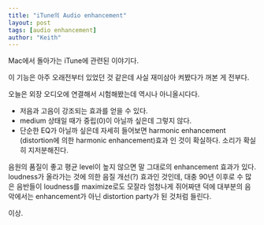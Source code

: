 ```yaml
---
title: "iTune의 Audio enhancement"
layout: post
tags: [audio enhancement]
author: "Keith"
---
```


Mac에서 돌아가는 iTune에 관련된 이야기다. 

이 기능은 아주 오래전부터 있었던 것 같은데 사실 재미삼아 켜봤다가 꺼본 게 전부다.

오늘은 외장 오디오에 연결해서 시험해봤는데 역시나 아니올시다다.

- 저음과 고음이 강조되는 효과를 얻을 수 있다.
- medium 상태일 때가 중립(0)이 아닐까 싶은데 그렇지 않다. 
- 단순한 EQ가 아닐까 싶은데 자세히 들어보면 harmonic enhancement (distortion에 의한 harmonic enhancement)효과 인 것이 확실하다. 소리가 확실히 지저분해진다.

음원의 품질이 좋고 평균 level이 높지 않으면 말 그대로의 enhancement 효과가 있다. loudness가 올라가는 것에 의한 음질 개선(?) 효과인 것인데, 대충 90년 이후로 수 많은 음반들이 loudness를 maximize로도 모잘라 엄청나게 쥐어짜댄 덕에 대부분의 음악에서는 enhancement가 아닌 distortion party가 된 것처럼 들린다.

이상.
